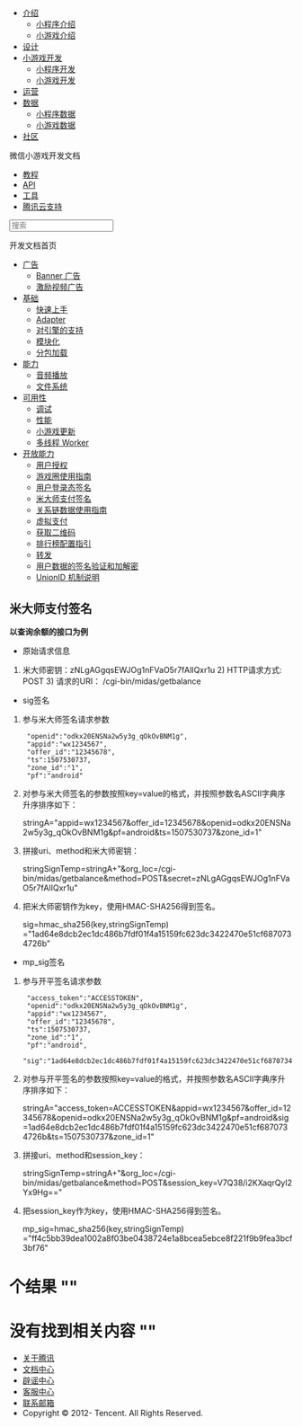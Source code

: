 <div class="book with-summary">

<div class="head">

<div class="head_box">

# [](javascript:; "_('微信公众平台 小程序')")

<div class="header_ctrls">

*   [介绍](javascript:;)
    *   [小程序介绍](https://mp.weixin.qq.com/debug/wxadoc/introduction/index.html)
    *   [小游戏介绍](https://mp.weixin.qq.com/debug/wxagame/introduction/index.html)
*   [设计](https://mp.weixin.qq.com/debug/wxadoc/design/index.html)
*   [小游戏开发](javascript:;)
    *   [小程序开发](https://mp.weixin.qq.com/debug/wxadoc/dev/index.html)
    *   [小游戏开发](https://mp.weixin.qq.com/debug/wxagame/dev/index.html)
*   [运营](https://mp.weixin.qq.com/debug/wxadoc/product/index.html)
*   [数据](javascript:;)
    *   [小程序数据](https://mp.weixin.qq.com/debug/wxadoc/analysis/index.html)
    *   [小游戏数据](https://mp.weixin.qq.com/debug/wxagame/analysis/index.html)
*   [社区](https://developers.weixin.qq.com/)

</div>

</div>

</div>

<div class="sub_nav_box">

<div class="sub_nav_inner">

<div class="book-summary-opr" id="js-book-summary-opr"><a class="book-summary-btn"></a></div>

<div class="top_sub_nav">

<div class="top_title_wap"><span class="icon_title icon_dev"></span>

微信小游戏开发文档

</div>

*   [教程](../ad/banner-ad.html)
*   [API](../../document/render/canvas/wx.createCanvas.html)
*   [工具](../../devtools/devtools.html)
*   [腾讯云支持](../../qcloud/qcloud.html)

</div>

<div id="book-search-input" role="search">

<form><label for="search-input" class="search-icon" id="js-search-icon"></label><input type="text" id="search-input" name="search-input" placeholder="搜索"> </form>

</div>

</div>

</div>

<div class="book-summary">

<div class="book-summary-home" id="js-summary-home"><a><span class="icon_home_s icon_dev"></span><span class="s_title_2">开发文档首页</span></a></div>

<nav role="navigation">

*   [广告](../ad/banner-ad.html)
    *   [Banner 广告](../ad/banner-ad.html)
    *   [激励视频广告](../ad/rewarded-video-ad.html)
*   [基础](../../)
    *   [快速上手](../../)
    *   [Adapter](../base/adapter.html)
    *   [对引擎的支持](../base/engine.html)
    *   [模块化](../base/module.html)
    *   [分包加载](../base/subpackages.html)
*   [能力](../ability/audio.html)
    *   [音频播放](../ability/audio.html)
    *   [文件系统](../ability/file-system.html)
*   [可用性](../usability/debug.html)
    *   [调试](../usability/debug.html)
    *   [性能](../usability/performance.html)
    *   [小游戏更新](../usability/update.html)
    *   [多线程 Worker](../usability/worker.html)
*   [开放能力](authorize.html)
    *   [用户授权](authorize.html)
    *   [游戏圈使用指南](game-club.html)
    *   [用户登录态签名](http-signature.html)
    *   [米大师支付签名](midas-signature.html)
    *   [关系链数据使用指南](open-data.html)
    *   [虚拟支付](payment.html)
    *   [获取二维码](qrcode.html)
    *   [排行榜配置指引](ranklist.html)
    *   [转发](share.html)
    *   [用户数据的签名验证和加解密](signature.html)
    *   [UnionID 机制说明](union-id.html)

</nav>

</div>

<div class="book-body">

<div class="body-inner">

<div class="page-wrapper" tabindex="-1" role="main">

<div class="page-inner">

<div id="book-search-results">

<div class="search-noresults">

<section class="normal markdown-section">

## 米大师支付签名

**以查询余额的接口为例**

*   原始请求信息

1) 米大师密钥：zNLgAGgqsEWJOg1nFVaO5r7fAlIQxr1u 2) HTTP请求方式: POST 3) 请求的URI： /cgi-bin/midas/getbalance

*   sig签名

1) 参与米大师签名请求参数

        "openid":"odkx20ENSNa2w5y3g_qOkOvBNM1g",
        "appid":"wx1234567",
        "offer_id":"12345678",
        "ts":1507530737,
        "zone_id":"1",
        "pf":"android"

2) 对参与米大师签名的参数按照key=value的格式，并按照参数名ASCII字典序升序排序如下：

    stringA="appid=wx1234567&offer_id=12345678&openid=odkx20ENSNa2w5y3g_qOkOvBNM1g&pf=android&ts=1507530737&zone_id=1"

3) 拼接uri、method和米大师密钥：

    stringSignTemp=stringA+"&org_loc=/cgi-bin/midas/getbalance&method=POST&secret=zNLgAGgqsEWJOg1nFVaO5r7fAlIQxr1u"

4) 把米大师密钥作为key，使用HMAC-SHA256得到签名。

    sig=hmac_sha256(key,stringSignTemp)
       ="1ad64e8dcb2ec1dc486b7fdf01f4a15159fc623dc3422470e51cf6870734726b"

*   mp_sig签名

1) 参与开平签名请求参数

        "access_token":"ACCESSTOKEN",
        "openid":"odkx20ENSNa2w5y3g_qOkOvBNM1g",
        "appid":"wx1234567",
        "offer_id":"12345678",
        "ts":1507530737,
        "zone_id":"1",
        "pf":"android",
        "sig":"1ad64e8dcb2ec1dc486b7fdf01f4a15159fc623dc3422470e51cf6870734726b"

2) 对参与开平签名的参数按照key=value的格式，并按照参数名ASCII字典序升序排序如下：

    stringA="access_token=ACCESSTOKEN&appid=wx1234567&offer_id=12345678&openid=odkx20ENSNa2w5y3g_qOkOvBNM1g&pf=android&sig=1ad64e8dcb2ec1dc486b7fdf01f4a15159fc623dc3422470e51cf6870734726b&ts=1507530737&zone_id=1"

3) 拼接uri、method和session_key：

    stringSignTemp=stringA+"&org_loc=/cgi-bin/midas/getbalance&method=POST&session_key=V7Q38/i2KXaqrQyl2Yx9Hg=="

4) 把session_key作为key，使用HMAC-SHA256得到签名。

    mp_sig=hmac_sha256(key,stringSignTemp)
          ="ff4c5bb39dea1002a8f03be0438724e1a8bcea5ebce8f221f9b9fea3bcf3bf76"

</section>

</div>

<div class="search-results">

<div class="has-results">

# <span class="search-results-count"></span>个结果 "<span class="search-query"></span>"

</div>

<div class="no-results">

# 没有找到相关内容 "<span class="search-query"></span>"

</div>

</div>

</div>

</div>

</div>

<div class="foot" id="footer">

*   [关于腾讯](http://www.tencent.com/zh-cn/index.shtml)
*   [文档中心](https://mp.weixin.qq.com/debug/wxadoc/introduction/index.html?t=1484641676)
*   [辟谣中心](https://mp.weixin.qq.com/cgi-bin/opshowpage?action=dispelinfo&lang=zh_CN&begin=1&count=9)
*   [客服中心](http://kf.qq.com/faq/120911VrYVrA1509086vyumm.html)
*   [联系邮箱](mailto:weixinmp@qq.com)
*   Copyright © 2012-<span id="s_copyright_year"></span> Tencent. All Rights Reserved.

</div>

</div>

[](http-signature.html)[](open-data.html)</div>

</div>